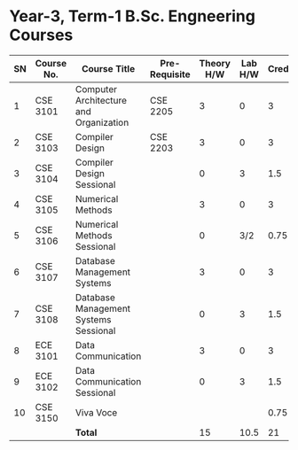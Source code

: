 # Year-3, Term-1 B.Sc. Engneering Courses

| SN  | Course No. | Course Title | Pre-Requisite | Theory H/W | Lab H/W | Credit |
| --- | ---        | ---          | ---           | ---        | ---     | ---    |
| 1 | CSE 3101 | Computer Architecture and Organization | CSE 2205 | 3 | 0 | 3 |
| 2 | CSE 3103 | Compiler Design | CSE 2203 | 3 | 0 | 3 |
| 3 | CSE 3104 | Compiler Design Sessional |   | 0 | 3 | 1.5 |
| 4 | CSE 3105 | Numerical Methods |   | 3 | 0 | 3 |
| 5 | CSE 3106 | Numerical Methods Sessional |   | 0 | 3/2 | 0.75 |
| 6 | CSE 3107 | Database Management Systems |   | 3 | 0 | 3 |
| 7 | CSE 3108 | Database Management Systems Sessional |  | 0 | 3 | 1.5 |
| 8 | ECE 3101 | Data Communication |   | 3 | 0 | 3 |
| 9 | ECE 3102 | Data Communication Sessional |   | 0 | 3 | 1.5 |
| 10 | CSE 3150 | Viva Voce |  |  |  | 0.75 |
| | | **Total** | | 15 | 10.5 | 21 |